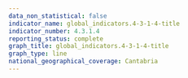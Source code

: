 ```yaml
---
data_non_statistical: false
indicator_name: global_indicators.4-3-1-4-title
indicator_number: 4.3.1.4
reporting_status: complete
graph_title: global_indicators.4-3-1-4-title
graph_type: line
national_geographical_coverage: Cantabria
---
```

